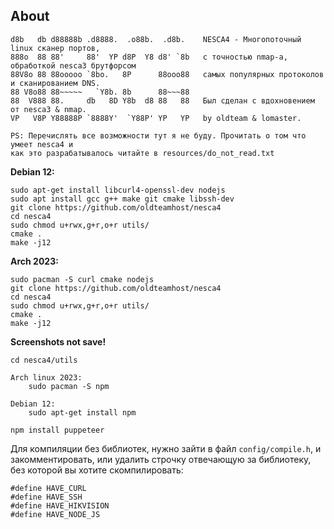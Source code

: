## About
```
d8b   db d88888b .d8888.  .o88b.  .d8b.    NESCA4 - Многопоточный linux сканер портов,
888o  88 88'     88'  YP d8P  Y8 d8' `8b   с точностью nmap-а, обработкой nesca3 брутфорсом
88V8o 88 88ooooo `8bo.   8P      88ooo88   самых популярных протоколов и сканированием DNS.
88 V8o88 88~~~~~   `Y8b. 8b      88~~~88    
88  V888 88.     db   8D Y8b  d8 88   88   Был сделан с вдохновением от nesca3 & nmap.
VP   V8P Y88888P `8888Y'  `Y88P' YP   YP   by oldteam & lomaster.
```
```
PS: Перечислять все возможности тут я не буду. Прочитать о том что умеет nesca4 и
как это разрабатывалось читайте в resources/do_not_read.txt
```

**Debian 12:**  
```
sudo apt-get install libcurl4-openssl-dev nodejs
sudo apt install gcc g++ make git cmake libssh-dev
git clone https://github.com/oldteamhost/nesca4
cd nesca4
sudo chmod u+rwx,g+r,o+r utils/ 
cmake .
make -j12
```

**Arch 2023:**  
```
sudo pacman -S curl cmake nodejs
git clone https://github.com/oldteamhost/nesca4
cd nesca4
sudo chmod u+rwx,g+r,o+r utils/ 
cmake .
make -j12
```

**Screenshots not save!**
```
cd nesca4/utils

Arch linux 2023:
    sudo pacman -S npm

Debian 12:
    sudo apt-get install npm

npm install puppeteer
```

Для компиляции без библиотек, нужно зайти в файл `config/compile.h`, и закомментировать, или удалить строчку отвечающую за библиотеку, без которой вы хотите скомпилировать:

``` с++
#define HAVE_CURL
#define HAVE_SSH
#define HAVE_HIKVISION
#define HAVE_NODE_JS
```
